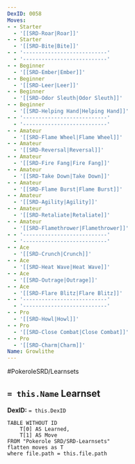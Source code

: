 ```yaml
---
DexID: 0058
Moves:
- - Starter
  - '[[SRD-Roar|Roar]]'
- - Starter
  - '[[SRD-Bite|Bite]]'
- - '---------------------------'
  - '---------------------------'
- - Beginner
  - '[[SRD-Ember|Ember]]'
- - Beginner
  - '[[SRD-Leer|Leer]]'
- - Beginner
  - '[[SRD-Odor Sleuth|Odor Sleuth]]'
- - Beginner
  - '[[SRD-Helping Hand|Helping Hand]]'
- - '---------------------------'
  - '---------------------------'
- - Amateur
  - '[[SRD-Flame Wheel|Flame Wheel]]'
- - Amateur
  - '[[SRD-Reversal|Reversal]]'
- - Amateur
  - '[[SRD-Fire Fang|Fire Fang]]'
- - Amateur
  - '[[SRD-Take Down|Take Down]]'
- - Amateur
  - '[[SRD-Flame Burst|Flame Burst]]'
- - Amateur
  - '[[SRD-Agility|Agility]]'
- - Amateur
  - '[[SRD-Retaliate|Retaliate]]'
- - Amateur
  - '[[SRD-Flamethrower|Flamethrower]]'
- - '---------------------------'
  - '---------------------------'
- - Ace
  - '[[SRD-Crunch|Crunch]]'
- - Ace
  - '[[SRD-Heat Wave|Heat Wave]]'
- - Ace
  - '[[SRD-Outrage|Outrage]]'
- - Ace
  - '[[SRD-Flare Blitz|Flare Blitz]]'
- - '---------------------------'
  - '---------------------------'
- - Pro
  - '[[SRD-Howl|Howl]]'
- - Pro
  - '[[SRD-Close Combat|Close Combat]]'
- - Pro
  - '[[SRD-Charm|Charm]]'
Name: Growlithe
---
```


#PokeroleSRD/Learnsets

## `= this.Name` Learnset

**DexID:** `= this.DexID`

```dataview
TABLE WITHOUT ID
    T[0] AS Learned,
    T[1] AS Move
FROM "Pokerole SRD/SRD-Learnsets"
flatten moves as T
where file.path = this.file.path
```
